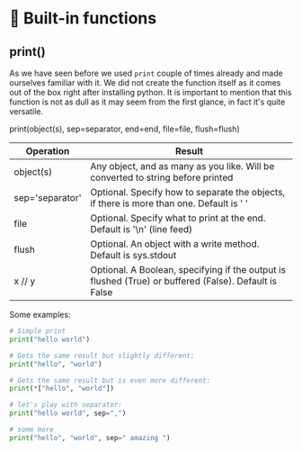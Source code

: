# 🐍 Built-in functions

## print()

As we have seen before we used `print` couple of times already and made ourselves familiar with it. We did not create the function itself as it comes out of the box right after installing python. It is important to mention that this function is not as dull as it may seem from the first glance, in fact it's quite versatile.

print(object(s), sep=separator, end=end, file=file, flush=flush)

| Operation| Result |
| ------------- | ------------- |
| object(s)  | Any object, and as many as you like. Will be converted to string before printed  |
| sep='separator'  | Optional. Specify how to separate the objects, if there is more than one. Default is ' '  |
| file  | Optional. Specify what to print at the end. Default is '\n' (line feed)  |
| flush  | Optional. An object with a write method. Default is sys.stdout  |
| x // y  | Optional. A Boolean, specifying if the output is flushed (True) or buffered (False). Default is False  |

Some examples:
```python
# Simple print
print("hello world")

# Gets the same result but slightly different:
print("hello", "world")

# Gets the same result but is even more different:
print(*["hello", "world"])

# let's play with separator:
print("hello world", sep=",")

# some more
print("hello", "world", sep=" amazing ")


```